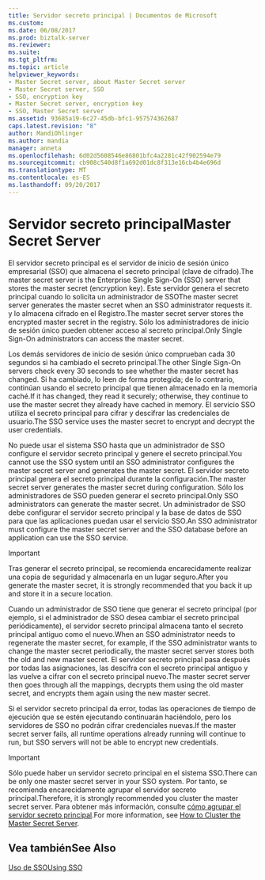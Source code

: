 ```yaml
---
title: Servidor secreto principal | Documentos de Microsoft
ms.custom: 
ms.date: 06/08/2017
ms.prod: biztalk-server
ms.reviewer: 
ms.suite: 
ms.tgt_pltfrm: 
ms.topic: article
helpviewer_keywords:
- Master Secret server, about Master Secret server
- Master Secret server, SSO
- SSO, encryption key
- Master Secret server, encryption key
- SSO, Master Secret server
ms.assetid: 93685a19-6c27-45db-bfc1-957574362687
caps.latest.revision: "8"
author: MandiOhlinger
ms.author: mandia
manager: anneta
ms.openlocfilehash: 6d02d5608546e86801bfc4a2281c42f902594e79
ms.sourcegitcommit: cb908c540d8f1a692d01dc8f313e16cb4b4e696d
ms.translationtype: MT
ms.contentlocale: es-ES
ms.lasthandoff: 09/20/2017
---
```

# <a name="master-secret-server"></a><span data-ttu-id="d84dd-102">Servidor secreto principal</span><span class="sxs-lookup"><span data-stu-id="d84dd-102">Master Secret Server</span></span>
<span data-ttu-id="d84dd-103">El servidor secreto principal es el servidor de inicio de sesión único empresarial (SSO) que almacena el secreto principal (clave de cifrado).</span><span class="sxs-lookup"><span data-stu-id="d84dd-103">The master secret server is the Enterprise Single Sign-On (SSO) server that stores the master secret (encryption key).</span></span> <span data-ttu-id="d84dd-104">Este servidor genera el secreto principal cuando lo solicita un administrador de SSO</span><span class="sxs-lookup"><span data-stu-id="d84dd-104">The master secret server generates the master secret when an SSO administrator requests it.</span></span> <span data-ttu-id="d84dd-105">y lo almacena cifrado en el Registro.</span><span class="sxs-lookup"><span data-stu-id="d84dd-105">The master secret server stores the encrypted master secret in the registry.</span></span> <span data-ttu-id="d84dd-106">Sólo los administradores de inicio de sesión único pueden obtener acceso al secreto principal.</span><span class="sxs-lookup"><span data-stu-id="d84dd-106">Only Single Sign-On administrators can access the master secret.</span></span>  
  
 <span data-ttu-id="d84dd-107">Los demás servidores de inicio de sesión único comprueban cada 30 segundos si ha cambiado el secreto principal.</span><span class="sxs-lookup"><span data-stu-id="d84dd-107">The other Single Sign-On servers check every 30 seconds to see whether the master secret has changed.</span></span> <span data-ttu-id="d84dd-108">Si ha cambiado, lo leen de forma protegida; de lo contrario, continúan usando el secreto principal que tienen almacenado en la memoria caché.</span><span class="sxs-lookup"><span data-stu-id="d84dd-108">If it has changed, they read it securely; otherwise, they continue to use the master secret they already have cached in memory.</span></span> <span data-ttu-id="d84dd-109">El servicio SSO utiliza el secreto principal para cifrar y descifrar las credenciales de usuario.</span><span class="sxs-lookup"><span data-stu-id="d84dd-109">The SSO service uses the master secret to encrypt and decrypt the user credentials.</span></span>  
  
 <span data-ttu-id="d84dd-110">No puede usar el sistema SSO hasta que un administrador de SSO configure el servidor secreto principal y genere el secreto principal.</span><span class="sxs-lookup"><span data-stu-id="d84dd-110">You cannot use the SSO system until an SSO administrator configures the master secret server and generates the master secret.</span></span> <span data-ttu-id="d84dd-111">El servidor secreto principal genera el secreto principal durante la configuración.</span><span class="sxs-lookup"><span data-stu-id="d84dd-111">The master secret server generates the master secret during configuration.</span></span> <span data-ttu-id="d84dd-112">Sólo los administradores de SSO pueden generar el secreto principal.</span><span class="sxs-lookup"><span data-stu-id="d84dd-112">Only SSO administrators can generate the master secret.</span></span> <span data-ttu-id="d84dd-113">Un administrador de SSO debe configurar el servidor secreto principal y la base de datos de SSO para que las aplicaciones puedan usar el servicio SSO.</span><span class="sxs-lookup"><span data-stu-id="d84dd-113">An SSO administrator must configure the master secret server and the SSO database before an application can use the SSO service.</span></span>  
  
> [!IMPORTANT]
>  <span data-ttu-id="d84dd-114">Tras generar el secreto principal, se recomienda encarecidamente realizar una copia de seguridad y almacenarla en un lugar seguro.</span><span class="sxs-lookup"><span data-stu-id="d84dd-114">After you generate the master secret, it is strongly recommended that you back it up and store it in a secure location.</span></span>  
  
 <span data-ttu-id="d84dd-115">Cuando un administrador de SSO tiene que generar el secreto principal (por ejemplo, si el administrador de SSO desea cambiar el secreto principal periódicamente), el servidor secreto principal almacena tanto el secreto principal antiguo como el nuevo.</span><span class="sxs-lookup"><span data-stu-id="d84dd-115">When an SSO administrator needs to regenerate the master secret, for example, if the SSO administrator wants to change the master secret periodically, the master secret server stores both the old and new master secret.</span></span> <span data-ttu-id="d84dd-116">El servidor secreto principal pasa después por todas las asignaciones, las descifra con el secreto principal antiguo y las vuelve a cifrar con el secreto principal nuevo.</span><span class="sxs-lookup"><span data-stu-id="d84dd-116">The master secret server then goes through all the mappings, decrypts them using the old master secret, and encrypts them again using the new master secret.</span></span>  
  
 <span data-ttu-id="d84dd-117">Si el servidor secreto principal da error, todas las operaciones de tiempo de ejecución que se estén ejecutando continuarán haciéndolo, pero los servidores de SSO no podrán cifrar credenciales nuevas.</span><span class="sxs-lookup"><span data-stu-id="d84dd-117">If the master secret server fails, all runtime operations already running will continue to run, but SSO servers will not be able to encrypt new credentials.</span></span>  
  
> [!IMPORTANT]
>  <span data-ttu-id="d84dd-118">Sólo puede haber un servidor secreto principal en el sistema SSO.</span><span class="sxs-lookup"><span data-stu-id="d84dd-118">There can be only one master secret server in your SSO system.</span></span> <span data-ttu-id="d84dd-119">Por tanto, se recomienda encarecidamente agrupar el servidor secreto principal.</span><span class="sxs-lookup"><span data-stu-id="d84dd-119">Therefore, it is strongly recommended you cluster the master secret server.</span></span> <span data-ttu-id="d84dd-120">Para obtener más información, consulte [cómo agrupar el servidor secreto principal](../core/how-to-cluster-the-master-secret-server1.md).</span><span class="sxs-lookup"><span data-stu-id="d84dd-120">For more information, see [How to Cluster the Master Secret Server](../core/how-to-cluster-the-master-secret-server1.md).</span></span>  
  
## <a name="see-also"></a><span data-ttu-id="d84dd-121">Vea también</span><span class="sxs-lookup"><span data-stu-id="d84dd-121">See Also</span></span>  
 [<span data-ttu-id="d84dd-122">Uso de SSO</span><span class="sxs-lookup"><span data-stu-id="d84dd-122">Using SSO</span></span>](../core/using-sso.md)